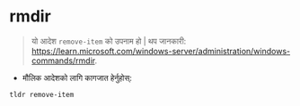 # rmdir

> यो आदेश `remove-item` को उपनाम हो |
> थप जानकारी: <https://learn.microsoft.com/windows-server/administration/windows-commands/rmdir>.

- मौलिक आदेशको लागि कागजात हेर्नुहोस्:

`tldr remove-item`
